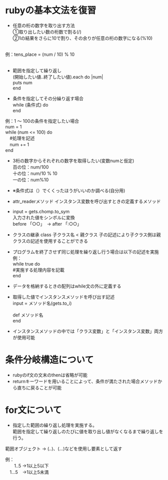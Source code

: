 # rubyの基本文法を復習

- 任意の桁の数字を取り出す方法<br>
  ①取り出したい数の桁数で割る(/)<br>
  ②1の結果をさらに10で割り、その余りが任意の桁の数字になる(%10)
<br>
  例：tens_place = (num / 10) % 10<br>
  <br>

- 範囲を指定して繰り返し<br>
  (開始したい値..終了したい値).each do |num|<br>
    puts num<br>
  end<br>

- 条件を指定してその分繰り返す場合<br>
  while (条件式) do<br>
  end

例：1 ～ 100の条件を指定したい場合<br>
num = 1<br>
while (num <= 100) do <br>
  　#処理を記述<br>
　num += 1<br>
end

- 3桁の数字からそれぞれの数字を取得したい(変数numと仮定)<br>
  百の位：num/100<br>
  十の位：num/10 % 10<br>
  一の位：num%10<br>

- ※条件式は（）でくくったほうがいいのか調べる(自分用)

- attr_readerメソッド
  インスタンス変数を呼び出すときの定義するメソッド

- input = gets.chomp.to_sym<br>
  入力された値をシンボルに変換<br>
  before 「○○」　→ after 「:○○」

- クラスの継承
  class 子クラス名 < 親クラス
  子の記述により子クラス側は親クラスの記述を使用することができる

- プログラムを終了させず同じ処理を繰り返し行う場合は以下の記述を実施<br>
  例：<br>
  while true do<br>
    #実施する処理内容を記載<br>
  end

- データを格納するときの配列はwhile文の外に定義する

- 取得した値でインスタンスメソッドを呼び出す記述<br>
  input = メソッド名(gets.to_i)<br>
  <br>
  def メソッド名<br>
  end

- インスタンスメソッドの中では「クラス変数」と「インスタンス変数」両方が使用可能

# 条件分岐構造について
- rubyのif文の文末のthenは省略が可能
- returnキーワードを用いることによって、条件が満たされた場合メソッドから直ちに戻ることが可能

# for文について
- 指定した範囲の繰り返し処理を実施する。<br>
  範囲を指定して繰り返しのたびに値を取り出し値がなくなるまで繰り返しを行う。

範囲オブジェクト → (..)、(…)などを使用し要素として返す

例：<br> 
　　1..5 →1以上5以下<br>
  　1…5　→1以上5未満
